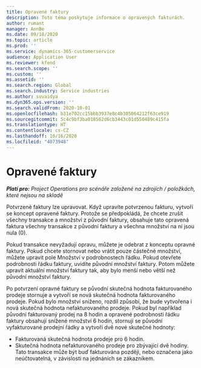 ```yaml
---
title: Opravené faktury
description: Toto téma poskytuje informace o opravených fakturách.
author: rumant
manager: AnnBe
ms.date: 09/18/2020
ms.topic: article
ms.prod: ''
ms.service: dynamics-365-customerservice
audience: Application User
ms.reviewer: kfend
ms.search.scope: ''
ms.custom: ''
ms.assetid: ''
ms.search.region: Global
ms.search.industry: Service industries
ms.author: suvaidya
ms.dyn365.ops.version: ''
ms.search.validFrom: 2020-10-01
ms.openlocfilehash: b31e702cc15bbb3937e8c4b305064212f63ce919
ms.sourcegitcommit: 5c4c9bf3ba018562d6cb3443c01d550489c415fa
ms.translationtype: HT
ms.contentlocale: cs-CZ
ms.lasthandoff: 10/16/2020
ms.locfileid: "4073948"
---
```

# <a name="corrected-invoices"></a>Opravené faktury

_**Platí pro:** Project Operations pro scénáře založené na zdrojích / položkách, které nejsou na skladě_

Potvrzené faktury lze upravovat. Když upravíte potvrzenou fakturu, vytvoří se koncept opravené faktury. Protože se předpokládá, že chcete zrušit všechny transakce a množství z původní faktury, obsahuje tato opravená faktura všechny transakce z původní faktury a všechna množství na ní jsou nula (0).

Pokud transakce nevyžadují opravu, můžete je odebrat z konceptu opravné faktury. Pokud chcete stornovat nebo vrátit pouze částečné množství, můžete upravit pole Množství v podrobnostech řádku. Pokud otevřete podrobnosti řádku faktury, uvidíte původní množství faktury. Potom můžete upravit aktuální množství faktury tak, aby bylo menší nebo větší než původní množství faktury.

Po potvrzení opravné faktury se původní skutečná hodnota fakturovaného prodeje stornuje a vytvoří se nová skutečná hodnota fakturovaného prodeje. Pokud bylo množství sníženo, rozdíl způsobí, že bude vytvořena i nová skutečná hodnota nefakturovaného prodeje. Pokud byl například původní fakturovaný prodej na 8 hodin a opravené podrobnosti řádku faktury obsahují snížené množství 6 hodin, stornují se původní vyfakturované prodejní řádky a vytvoří dvě nové skutečné hodnoty:

- Fakturovaná skutečná hodnota prodeje pro 6 hodin.
- Skutečná hodnota nefakturovaného prodeje pro zbývající dvě hodiny. Tato transakce může být buď fakturována později, nebo označena jako neúčtovatelná, v závislosti na jednáních se zákazníkem.
